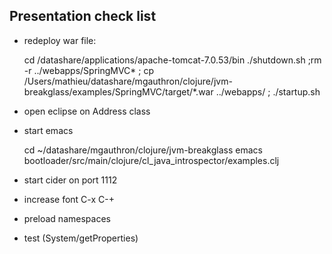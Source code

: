 
## Presentation check list

* redeploy war file: 

    cd /datashare/applications/apache-tomcat-7.0.53/bin
    ./shutdown.sh ;rm -r ../webapps/SpringMVC* ; cp /Users/mathieu/datashare/mgauthron/clojure/jvm-breakglass/examples/SpringMVC/target/*.war ../webapps/ ; ./startup.sh

* open eclipse on Address class
* start emacs

   cd ~/datashare/mgauthron/clojure/jvm-breakglass
   emacs bootloader/src/main/clojure/cl_java_introspector/examples.clj

* start cider on port 1112 
* increase font C-x C-+
* preload namespaces
* test (System/getProperties)
